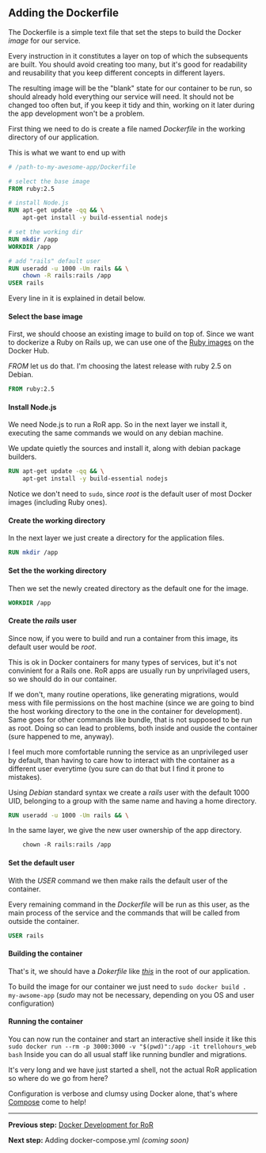 ## Adding the Dockerfile

The Dockerfile is a simple text file that set the steps to build the Docker _image_ for our service.

Every instruction in it constitutes a layer on top of which the subsequents are built.
You should avoid creating too many, but it's good for readability and reusability that you keep different concepts in different layers.

The resulting image will be the "blank" state for our container to be run, so should already hold everything our service will need. It should not be changed too often but, if you keep it tidy and thin, working on it later during the app development won't be a problem.

First thing we need to do is create a file named _Dockerfile_ in the working directory of our application.

This is what we want to end up with
```Dockerfile
# /path-to-my-awesome-app/Dockerfile

# select the base image
FROM ruby:2.5

# install Node.js
RUN apt-get update -qq && \
    apt-get install -y build-essential nodejs

# set the working dir
RUN mkdir /app
WORKDIR /app

# add "rails" default user
RUN useradd -u 1000 -Um rails && \
    chown -R rails:rails /app
USER rails
```

Every line in it is explained in detail below.


#### Select the base image

First, we should choose an existing image to build on top of.
Since we want to dockerize a Ruby on Rails up, we can use one of the [Ruby images](ciao) on the Docker Hub.

_FROM_ let us do that.
I'm choosing the latest release with ruby 2.5 on Debian.
```Dockerfile
FROM ruby:2.5
```


#### Install Node.js

We need Node.js to run a RoR app.
So in the next layer we install it, executing the same commands we would on any debian machine.

We update quietly the sources and install it, along with debian package builders.
```Dockerfile
RUN apt-get update -qq && \
    apt-get install -y build-essential nodejs
```

Notice we don't need to ```sudo```, since _root_ is the default user of most Docker images (including Ruby ones).


#### Create the working directory

In the next layer we just create a directory for the application files.
```Dockerfile
RUN mkdir /app
```


#### Set the the working directory

Then we set the newly created directory as the default one for the image.
```Dockerfile
WORKDIR /app
```


#### Create the _rails_ user

Since now, if you were to build and run a container from this image, its default user would be _root_.

This is ok in Docker containers for many types of services, but it's not convinient for a Rails one.
RoR apps are usually run by unprivilaged users, so we should do in our container.

If we don't, many routine operations, like generating migrations, would mess with file permissions on the host machine
(since we are going to bind the host working directory to the one in the container for development).
Same goes for other commands like bundle, that is not supposed to be run as root. Doing so can lead to problems, both inside and ouside the container (sure happened to me, anyway).

I feel much more comfortable running the service as an unprivileged user by default, than having to care how to interact with the container as a different user everytime
(you sure can do that but I find it prone to mistakes).

Using _Debian_ standard syntax we create a _rails_  user with the default 1000 UID, belonging to a group with the same name and having a home directory. 
```Dockerfile
RUN useradd -u 1000 -Um rails && \
```
In the same layer, we give the new user ownership of the app directory.
```Dockerfile
    chown -R rails:rails /app
```

#### Set the default user

With the _USER_ command we then make rails the default user of the container.

Every remaining command in the _Dockerfile_ will be run as this user,
as the main process of the service and the commands that will be called from outside the container.
```Dockerfile
USER rails
```

#### Building the container

That's it, we should have a _Dokerfile_ like [_this_](https://github.com/rubynetti/ror-docker-templates/blob/master/basic/Dockerfile) in the root of our application.

To build the image for our container we just need to ```sudo docker build . my-awsome-app```
(_sudo_ may not be necessary, depending on you OS and user configuration)


#### Running the container

You can now run the container and start an interactive shell inside it like this
``` sudo docker run --rm -p 3000:3000 -v "$(pwd)":/app -it trellohours_web bash```
Inside you can do all usual staff like running bundler and migrations.

It's very long and we have just started a shell, not the actual RoR application so where do we go from here?

Configuration is verbose and clumsy using Docker alone, that's where [Compose](https://docs.docker.com/compose/) come to help!


<hr/>

**Previous step:**
[Docker Development for RoR](/_posts/2018-04-13-docker-rails-development.md)

**Next step:**
Adding docker-compose.yml _(coming soon)_
